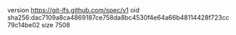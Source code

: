 version https://git-lfs.github.com/spec/v1
oid sha256:dac7109a8ca4869187ce758da8bc4530f4e64a66b48114428f723cc79c14be02
size 7508
